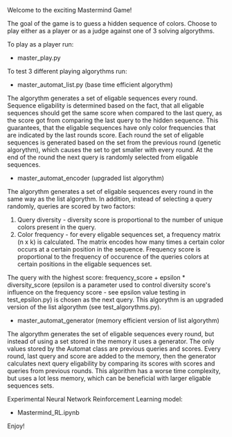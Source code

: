 Welcome to the exciting Mastermind Game!

The goal of the game is to guess a hidden sequence of colors. Choose to play either as a player or as a judge against one of 3 solving algorythms.


To play as a player run:

- master_play.py
  

To test 3 different playing algorythms run:

- master_automat_list.py (base time efficient algorythm)

The algorythm generates a set of eligable sequences every round. Sequence eligability is determined based on the fact, that all eligable sequences should get the same score when compared to the last query, as the score got from comparing the last query to the hidden sequence. This guarantees, that the eligable sequences have only color frequencies that are indicated by the last rounds score. Each round the set of eligable sequences is generated based on the set from the previous round (genetic algorythm), which causes the set to get smaller with every round. At the end of the round the next query is randomly selected from eligable sequences.

- master_automat_encoder (upgraded list algorythm)

The algorythm generates a set of eligable sequences every round in the same way as the list algorythm. In addition, instead of selecting a query randomly, queries are scored by two factors:

1. Query diversity - diversity score is proportional to the number of unique colors present in the query.
2. Color frequency - for every eligable sequences set, a frequency matrix (n x k) is calculated. The matrix encodes how many times a certain color occurs at a certain position in the sequence. Frequency score is proportional to the frequency of occurence of the queries colors at certain positions in the eligable sequences set.

The query with the highest score: frequency_score + epsilon * diversity_score (epsilon is a parameter used to control diversity score's influence on the frequency score - see epsilon value testing in test_epsilon.py) is chosen as the next query. This algorythm is an upgraded version of the list algorythm (see test_algorythms.py).

- master_automat_generator (memory efficient version of list algorythm)

The algorythm generates the set of eligable sequences every round, but instead of using a set stored in the memory it uses a generator. The only values stored by the Automat class are previous queries and scores. Every round, last query and score are added to the memory, then the generator calculates next query eligability by comparing its scores with scores and queries from previous rounds. This algorithm has a worse time complexity, but uses a lot less memory, which can be beneficial with larger eligable sequences sets.


Experimental Neural Network Reinforcement Learning model:

- Mastermind_RL.ipynb


Enjoy!

